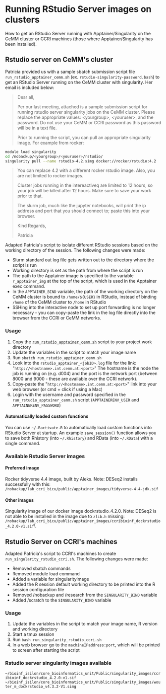# Running RStudio Server images on clusters

How to get an RStudio Server running with Apptainer/Singularity on the CeMM cluster or CCRI machines (those where Apptainer/Singularity
 has been installed).

## Rstudio server on CeMM's cluster

Patricia provided us with a sample sbatch submission script file `run_rstudio_apptainer_cemm.sh`
 (ex. `rstudio-singularity-password.bash`) to get an RStudio Server running on the
  CeMM cluster with singularity. Her email is included below:

> Dear all,
>
>Per our last meeting, attached is a sample submission script for running rstudio
 server singularity jobs on the CeMM cluster.  Please replace the appropriate
  values: \<yourgroup\>, \<youruser\>, and the password.  Do not use your CeMM or
   CCRI password as this password will be in a text file.
>
>Prior to running the script, you can pull an appropriate singularity image. For
 example from rocker:

```bash
module load singularity
cd /nobackup/<yourgroup>/<youruser>/rstudio/
singularity pull --name rstudio-4.2.simg docker://rocker/rstudio:4.2
 ```
>
>You can replace 4.2 with a different rocker rstudio image.  Also, you are not limited
 to rocker images.
>
>Cluster jobs running in the intereactiveq are limited to 12 hours, so your job
 will be killed after 12 hours.  Make sure to save your work prior to that.  
>
>The slurm job, much like the jupyter notebooks, will print the ip address and port
 that you should connect to; paste this into your browser.
>
>Kind Regards,
>
>Patricia

Adapted Patricia's script to isolate different RStudio sessions based on the working
 directory of the session. The following changes were made:

- Slurm standard out log file gets written out to the directory where the script
 is run
- Working directory is set as the path from where the script is run
- The path to the Apptainer image is specified to the variable `r_apptainer_img`
 at the top of the script, which is used in the Apptainer exec command.
- In the `APPTAINER_BIND` variable, the path of the working directory on the CeMM
 cluster is bound to `/home/${USER}` in RStudio, instead of binding `/home` of
 the CeMM cluster to `/home` in RStudio
- SSHing into the interactive node to set up port forwarding is no longer necessary -
  you can copy-paste the link in the log file directly into the browser from the CCRI
  or CeMM networks.

### Usage

1. Copy the [`run_rstudio_apptainer_cemm.sh`](run_rstudio_apptainer_cemm.sh)
  script to your project work directory
2. Update the variables in the script to match your image name
3. Run `sbatch run_rstudio_apptainer_cemm.sh`
4. Look into the `rstudio_apptainer_<jobID>.log` file for the link: "`http://<hostname>.int.cemm.at:<port>`"
  The hostname is the node the job is running on (e.g. d004) and the port is the network port (between 8000 and 9000 - these are available over the CCRI network).
5. Copy-paste the "`http://<hostname>.int.cemm.at:<port>`" link into your web browser (or cmd + click if using a Mac)
6. Login with the username and password specified in the `run_rstudio_apptainer_cemm.sh` script (`APPTAINERENV_USER` and `APPTAINERENV_PASSWORD`)

#### Automatically loaded custom functions

You can use `~/.Ractivate.R` to automatically load custom functions into RStudio Server at startup. An example `save_session()`
 function allows you to save both Rhistory (into `~/.Rhistory`) and RData (into `~/.RData`) with a single command.

### Available Rstudio Server images

#### Preferred image

Rocker tidyverse 4.4 image, built by Aleks. Note: DESeq2 installs successfully with
 this: \
`/nobackup/lab_ccri_bicu/public/apptainer_images/tidyverse-4.4-jdk.sif`

#### Other images

Singularity image of our docker image dockrstudio_4.2.0. Note: DESeq2 is not able
 to be installed in the image due to `zlib.h` missing: \
`/nobackup/lab_ccri_bicu/public/apptainer_images/ccribioinf_dockrstudio_4.2.0-v1.sif`\

## Rstudio Server on CCRI's machines

Adapted Patricia's script to CCRI's machines to create `run_singularity_rstudio_ccri.sh`.
 The following changes were made:

- Removed sbatch commands
- Removed module load command
- Added a variable for singularityimage
- Added the R session default working directory to be printed into the R session configuration file
- Removed /nobackup and /research from the `SINGULARITY_BIND` variable
- Added /scratch to the `SINGULARITY_BIND` variable

### Usage

1. Update the variables in the script to match your image name, R version and working directory
2. Start a tmux session
3. Run `bash run_singularity_rstudio_ccri.sh`
4. In a web browser go to the `machineIPaddress:port`, which will be printed to screen after starting the script

### Rstudio server singularity images available

 `~/bioinf_isilon/core_bioinformatics_unit/Public/singularity_images/ccribioinf_dockrstudio_4.2.0-v1.sif`
  `~/bioinf_isilon/core_bioinformatics_unit/Public/singularity_images/wouter_m_dockrstudio_v4.3.2-V1.simg`

